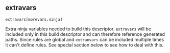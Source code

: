## extravars

    extravars[morevars.ninja]

Extra ninja variables needed to build this descriptor. `extravars` will be
included only in this build descriptor and can therefore reference generated
paths. Since rules are global and `extranvars` can be included multiple times
it can't define rules. See special section below to see how to deal with this.
